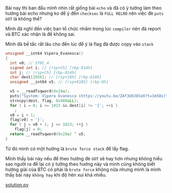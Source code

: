 Bài nay thì ban đầu mình nhìn rất giống bài `echo` và đã có ý tưởng làm theo hướng bài echo nhưng ko để ý đến `checksec` là `FULL RELRO` nên việc đè `puts GOT` là không thể?

Mình đã nghĩ đến việc ban tổ chức nhầm trong lúc `compiler` nên đã report và BTC xác nhận là đề không sai.

Mình đã bế tắc rất lâu cho đến lúc để ý là flag đã được copy vào `stack`

```c
unsigned __int64 Vipera_Evanesca()
{
  int v0; // ST0C_4
  signed int i; // [rsp+Ch] [rbp-814h]
  int j; // [rsp+Ch] [rbp-814h]
  char dest[2056]; // [rsp+10h] [rbp-810h]
  unsigned __int64 v5; // [rsp+818h] [rbp-8h]

  v5 = __readfsqword(0x28u);
  puts("System: Vipera Evanesca (https://youtu.be/ZAf3U0J8Se8?t=1m58s)");
  strncpy(dest, flag, 0x400uLL);
  for ( i = 0; i <= 1023 && dest[i] != '{'; ++i )
    ;
  v0 = i + 1;
  flag[v0] = '}';
  for ( j = v0 + 1; j <= 1023; ++j )
    flag[j] = 0;
  return __readfsqword(0x28u) ^ v5;
}
```

Từ đó mình có một hướng là `brute force stack` để lấy flag.

Mình thấy bài này nếu để theo hướng đè `GOT` sẽ hay hơn nhưng không hiểu sao người ra đề lại có ý tưởng theo hướng này và mình cũng không biết hướng giải của BTC có phải là `brute force` không nữa nhưng mình là mình thấy bài này `không hay` khi độ hên xui khá nhiều.

[solution.py](solution.py)